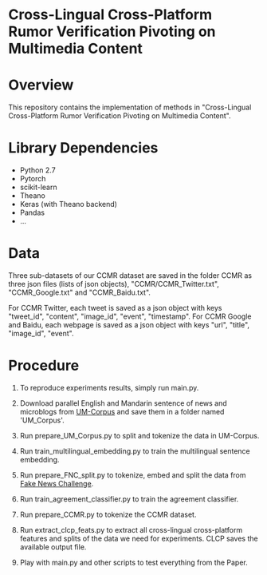 # Cross-Lingual Cross-Platform Rumor Verification Pivoting on Multimedia Content

# Overview

This repository contains the implementation of methods in "Cross-Lingual Cross-Platform Rumor Verification Pivoting on Multimedia Content".

# Library Dependencies
  - Python 2.7
  - Pytorch
  - scikit-learn
  - Theano
  - Keras (with Theano backend)
  - Pandas
  - ...

# Data
Three sub-datasets of our CCMR dataset are saved in the folder CCMR
as three json files (lists of json objects), "CCMR/CCMR_Twitter.txt", "CCMR_Google.txt" and "CCMR_Baidu.txt".

For CCMR Twitter, each tweet is saved as a json object with keys "tweet_id", "content", "image_id", "event", "timestamp".
For CCMR Google and Baidu, each webpage is saved as a json object with keys "url", "title", "image_id", "event".

# Procedure
1. To reproduce experiments results, simply run main.py.

2.	Download parallel English and Mandarin sentence of news and microblogs from [UM-Corpus](http://nlp2ct.cis.umac.mo/um-corpus/index.html) and save them in a folder named 'UM_Corpus'.

3.	Run prepare_UM_Corpus.py to split and tokenize the data in UM-Corpus.

4.	Run train_multilingual_embedding.py to train the multilingual sentence embedding.

5.	Run prepare_FNC_split.py to tokenize, embed and split the data from [Fake News Challenge](http://www.fakenewschallenge.org/).

6.  Run train_agreement_classifier.py to train the agreement classifier.

7.	Run prepare_CCMR.py to tokenize the CCMR dataset.

8.	Run extract_clcp_feats.py to extract all cross-lingual cross-platform features and splits of the data we need for experiments. CLCP saves the available output file.

9. Play with main.py and other scripts to test everything from the Paper.